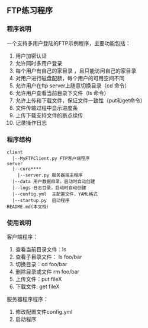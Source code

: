 ## FTP练习程序
### 程序说明
一个支持多用户登陆的FTP示例程序，主要功能包括：
1. 用户加密认证
2. 允许同时多用户登录
3. 每个用户有自己的家目录 ，且只能访问自己的家目录
4. 对用户进行磁盘配额，每个用户的可用空间不同
5. 允许用户在ftp server上随意切换目录（cd 命令）
6. 允许用户查看当前目录下文件（ls 命令）
7. 允许上传和下载文件，保证文件一致性（put和get命令）
8. 文件传输过程中显示进度条
9. 上传下载支持文件的断点续传
10. 记录操作日志

### 程序结构
```
client
  |--MyFTPClient.py FTP客户端程序
server
  |--core****
    |--server.py 服务器端主程序
  |--data 用户数据目录，启动时自动创建
  |--logs 日志目录，启动时自动创建
  |--config.yml  主配置文件，YAML格式
  |--startup.py  启动程序
README.md(本文档）
```

### 使用说明
客户端程序：
1. 查看当前目录文件：ls
2. 查看子目录文件： ls foo/bar
3. 切换目录：cd foo/bar
4. 删除目录或文件 rm foo/bar
5. 上传文件：put fileX
6. 下载文件: get fileX
    
服务器程序程序：
1. 修改配置文件config.yml
2. 启动程序
